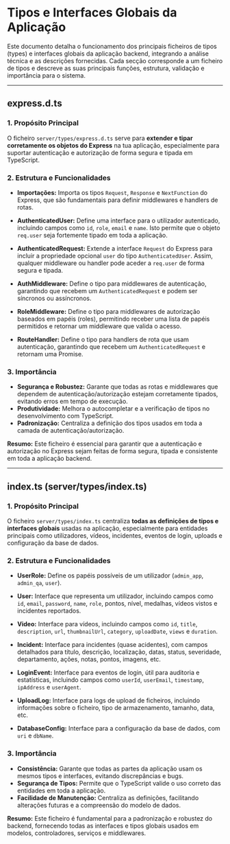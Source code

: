 # Tipos e Interfaces Globais da Aplicação

Este documento detalha o funcionamento dos principais ficheiros de tipos (types) e interfaces globais da aplicação backend, integrando a análise técnica e as descrições fornecidas. Cada secção corresponde a um ficheiro de tipos e descreve as suas principais funções, estrutura, validação e importância para o sistema.

---

## express.d.ts

### 1. Propósito Principal
O ficheiro `server/types/express.d.ts` serve para **extender e tipar corretamente os objetos do Express** na tua aplicação, especialmente para suportar autenticação e autorização de forma segura e tipada em TypeScript.

### 2. Estrutura e Funcionalidades
- **Importações:**
  Importa os tipos `Request`, `Response` e `NextFunction` do Express, que são fundamentais para definir middlewares e handlers de rotas.

- **AuthenticatedUser:**
  Define uma interface para o utilizador autenticado, incluindo campos como `id`, `role`, `email` e `name`.
  Isto permite que o objeto `req.user` seja fortemente tipado em toda a aplicação.

- **AuthenticatedRequest:**
  Extende a interface `Request` do Express para incluir a propriedade opcional `user` do tipo `AuthenticatedUser`.
  Assim, qualquer middleware ou handler pode aceder a `req.user` de forma segura e tipada.

- **AuthMiddleware:**
  Define o tipo para middlewares de autenticação, garantindo que recebem um `AuthenticatedRequest` e podem ser síncronos ou assíncronos.

- **RoleMiddleware:**
  Define o tipo para middlewares de autorização baseados em papéis (roles), permitindo receber uma lista de papéis permitidos e retornar um middleware que valida o acesso.

- **RouteHandler:**
  Define o tipo para handlers de rota que usam autenticação, garantindo que recebem um `AuthenticatedRequest` e retornam uma Promise.

### 3. Importância
- **Segurança e Robustez:**
  Garante que todas as rotas e middlewares que dependem de autenticação/autorização estejam corretamente tipados, evitando erros em tempo de execução.
- **Produtividade:**
  Melhora o autocompletar e a verificação de tipos no desenvolvimento com TypeScript.
- **Padronização:**
  Centraliza a definição dos tipos usados em toda a camada de autenticação/autorização.

**Resumo:**
Este ficheiro é essencial para garantir que a autenticação e autorização no Express sejam feitas de forma segura, tipada e consistente em toda a aplicação backend.

---

## index.ts (server/types/index.ts)

### 1. Propósito Principal
O ficheiro `server/types/index.ts` centraliza **todas as definições de tipos e interfaces globais** usadas na aplicação, especialmente para entidades principais como utilizadores, vídeos, incidentes, eventos de login, uploads e configuração da base de dados.

### 2. Estrutura e Funcionalidades
- **UserRole:**
  Define os papéis possíveis de um utilizador (`admin_app`, `admin_qa`, `user`).

- **User:**
  Interface que representa um utilizador, incluindo campos como `id`, `email`, `password`, `name`, `role`, pontos, nível, medalhas, vídeos vistos e incidentes reportados.

- **Video:**
  Interface para vídeos, incluindo campos como `id`, `title`, `description`, `url`, `thumbnailUrl`, `category`, `uploadDate`, `views` e `duration`.

- **Incident:**
  Interface para incidentes (quase acidentes), com campos detalhados para título, descrição, localização, datas, status, severidade, departamento, ações, notas, pontos, imagens, etc.

- **LoginEvent:**
  Interface para eventos de login, útil para auditoria e estatísticas, incluindo campos como `userId`, `userEmail`, `timestamp`, `ipAddress` e `userAgent`.

- **UploadLog:**
  Interface para logs de upload de ficheiros, incluindo informações sobre o ficheiro, tipo de armazenamento, tamanho, data, etc.

- **DatabaseConfig:**
  Interface para a configuração da base de dados, com `uri` e `dbName`.

### 3. Importância
- **Consistência:**
  Garante que todas as partes da aplicação usam os mesmos tipos e interfaces, evitando discrepâncias e bugs.
- **Segurança de Tipos:**
  Permite que o TypeScript valide o uso correto das entidades em toda a aplicação.
- **Facilidade de Manutenção:**
  Centraliza as definições, facilitando alterações futuras e a compreensão do modelo de dados.

**Resumo:**
Este ficheiro é fundamental para a padronização e robustez do backend, fornecendo todas as interfaces e tipos globais usados em modelos, controladores, serviços e middlewares. 